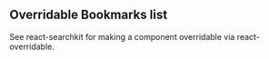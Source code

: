 
## Overridable Bookmarks list

See react-searchkit for making a component overridable via react-overridable.

